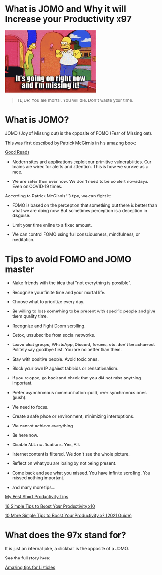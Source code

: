# What is JOMO and Why it will Increase your Productivity x97

![What is JOMO and Why it will Increase your Productivity x97](What%20is%20JOMO%20and%20Why%20it%20will%20Increase%20your%20Productivity%20x97.gif)

> TL;DR: You are mortal. You will die. Don't waste your time.

# What is JOMO?

JOMO (Joy of Missing out) is the opposite of FOMO (Fear of Missing out).

This was first described by Patrick McGinnis in his amazing book:

[Good Reads](https://www.goodreads.com/book/show/51788433-fear-of-missing-out)

- Modern sites and applications exploit our primitive vulnerabilities. Our brains are wired for alerts and attention. This is how we survive as a race.

- We are safer than ever now. We don't need to be so alert nowadays. Even on COVID-19 times.

According to Patrick McGinnis' 3 tips, we can fight it:

- FOMO is based on the perception that something out there is better than what we are doing now. But sometimes perception is a deception in disguise.

- Limit your time online to a fixed amount.

- We can control FOMO using full consciousness, mindfulness, or meditation.

# Tips to avoid FOMO and JOMO master 

- Make friends with the idea that "not everything is possible".

- Recognize your finite time and your mortal life.

- Choose what to prioritize every day.
 
- Be willing to lose something to be present with specific people and give them quality time.

- Recognize and Fight Doom scrolling.

- Detox, unsubscribe from social networks.

- Leave chat groups, WhatsApp, Discord, forums, etc. don't be ashamed. Politely say goodbye first. You are no better than them. 

- Stay with positive people. Avoid toxic ones.

- Block your own IP against tabloids or sensationalism.

- if you relapse, go back and check that you did not miss anything important.

- Prefer asynchronous communication (pull), over synchronous ones (push).

- We need to focus. 

- Create a safe place or environment, minimizing interruptions.

- We cannot achieve everything.

- Be here now.

- Disable ALL notifications. Yes, All.

- Internet content is filtered. We don't see the whole picture.

- Reflect on what you are losing by not being present. 

- Come back and see what you missed. You have infinite scrolling. You missed nothing important.

- and many more tips...

[My Best Short Productivity Tips](https://github.com/mcsee/Software-Design-Articles/tree/main/Articles/Productivity/My%20Best%20Short%20Productivity%20Tips/readme.md)

[16 Simple Tips to Boost Your Productivity x10](https://github.com/mcsee/Software-Design-Articles/tree/main/Articles/Productivity/16%20Simple%20Tips%20to%20Boost%20Your%20Productivity%20x10/readme.md)

[10 More Simple Tips to Boost Your Productivity x2 (2021 Guide)](https://github.com/mcsee/Software-Design-Articles/tree/main/Articles/Productivity/10%20More%20Simple%20Tips%20to%20Boost%20Your%20Productivity%20x2%20(2021%20Guide)/readme.md)

# What does the 97x stand for?

It is just an internal joke, a clickbait is the opposite of a JOMO. 

See the full story here:

[Amazing tips for Listicles](https://dev.to/inhuofficial/13-amazing-tips-for-writing-listicles-5eja)